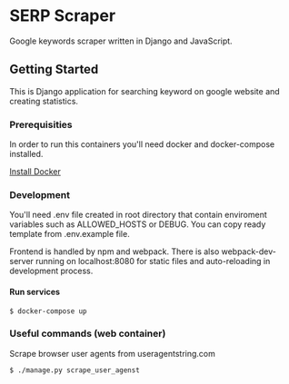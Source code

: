# SERP Scraper

Google keywords scraper written in Django and JavaScript.

## Getting Started

This is Django application for searching keyword on google website and creating statistics.

### Prerequisities

In order to run this containers you'll need docker and docker-compose installed.

[Install Docker](https://docs.docker.com/install)

### Development

You'll need .env file created in root directory that contain enviroment variables such as ALLOWED_HOSTS or DEBUG. You can copy ready template from .env.example file.

Frontend is handled by npm and webpack. There is also webpack-dev-server running on localhost:8080 for static files and auto-reloading in development process.

#### Run services

```shell
$ docker-compose up
```

### Useful commands (web container)

Scrape browser user agents from useragentstring.com
```shell
$ ./manage.py scrape_user_agenst
```
